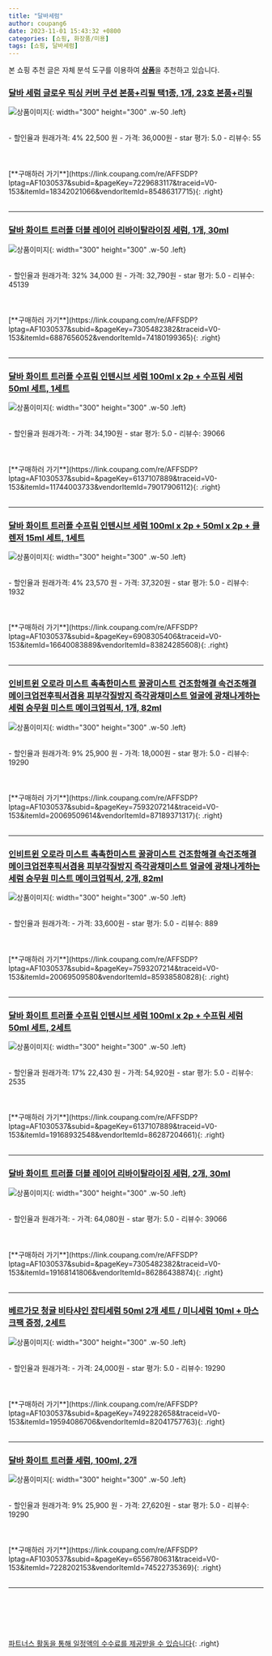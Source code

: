 ```yaml
---
title: "달바세럼"
author: coupang6
date: 2023-11-01 15:43:32 +0800
categories: [쇼핑, 화장품/미용]
tags: [쇼핑, 달바세럼]
---
```


본 쇼핑 추천 글은 자체 분석 도구를 이용하여 [**상품**](https://link.coupang.com/a/bao1ui)을 추천하고 있습니다.

### [달바 세럼 글로우 픽싱 커버 쿠션 본품+리필 택1종, 1개, 23호 본품+리필](https://link.coupang.com/re/AFFSDP?lptag=AF1030537&subid=&pageKey=7229683117&traceid=V0-153&itemId=18342021066&vendorItemId=85486317715)

![상품이미지](https://thumbnail7.coupangcdn.com/thumbnails/remote/230x230ex/image/vendor_inventory/0197/1497b795017cbef39e52cf79a2ec6525a4c9eb80e7da9eb42ab3dfd8d255.jpg){: width="300" height="300" .w-50 .left}


<br>
- 할인율과 원래가격: 4%  22,500   원
- 가격: 36,000원
- star 평가: 5.0
- 리뷰수: 55
<br>
<br>
<br>
<br>
[**구매하러 가기**](https://link.coupang.com/re/AFFSDP?lptag=AF1030537&subid=&pageKey=7229683117&traceid=V0-153&itemId=18342021066&vendorItemId=85486317715){: .right}
<br>
<br>

---

### [달바 화이트 트러플 더블 레이어 리바이탈라이징 세럼, 1개, 30ml](https://link.coupang.com/re/AFFSDP?lptag=AF1030537&subid=&pageKey=7305482382&traceid=V0-153&itemId=6887656052&vendorItemId=74180199365)

![상품이미지](https://thumbnail8.coupangcdn.com/thumbnails/remote/230x230ex/image/retail/images/5651346918053826-43c52f28-1461-4d76-917a-89194fd8418d.jpg){: width="300" height="300" .w-50 .left}


<br>
- 할인율과 원래가격: 32%  34,000   원
- 가격: 32,790원
- star 평가: 5.0
- 리뷰수: 45139
<br>
<br>
<br>
<br>
[**구매하러 가기**](https://link.coupang.com/re/AFFSDP?lptag=AF1030537&subid=&pageKey=7305482382&traceid=V0-153&itemId=6887656052&vendorItemId=74180199365){: .right}
<br>
<br>

---

### [달바 화이트 트러플 수프림 인텐시브 세럼 100ml x 2p + 수프림 세럼 50ml 세트, 1세트](https://link.coupang.com/re/AFFSDP?lptag=AF1030537&subid=&pageKey=6137107889&traceid=V0-153&itemId=11744003733&vendorItemId=79017906112)

![상품이미지](https://thumbnail8.coupangcdn.com/thumbnails/remote/230x230ex/image/retail/images/3227794821051192-32e17947-66b1-4b84-a0f1-1c4dbbb1cb63.png){: width="300" height="300" .w-50 .left}


<br>
- 할인율과 원래가격: 
- 가격: 34,190원
- star 평가: 5.0
- 리뷰수: 39066
<br>
<br>
<br>
<br>
[**구매하러 가기**](https://link.coupang.com/re/AFFSDP?lptag=AF1030537&subid=&pageKey=6137107889&traceid=V0-153&itemId=11744003733&vendorItemId=79017906112){: .right}
<br>
<br>

---

### [달바 화이트 트러플 수프림 인텐시브 세럼 100ml x 2p + 50ml x 2p + 클렌저 15ml 세트, 1세트](https://link.coupang.com/re/AFFSDP?lptag=AF1030537&subid=&pageKey=6908305406&traceid=V0-153&itemId=16640083889&vendorItemId=83824285608)

![상품이미지](https://thumbnail7.coupangcdn.com/thumbnails/remote/230x230ex/image/retail/images/2022/11/10/10/6/3a16a4e6-c585-4c75-ad0b-43f6b5f06e5f.jpg){: width="300" height="300" .w-50 .left}


<br>
- 할인율과 원래가격: 4%  23,570   원
- 가격: 37,320원
- star 평가: 5.0
- 리뷰수: 1932
<br>
<br>
<br>
<br>
[**구매하러 가기**](https://link.coupang.com/re/AFFSDP?lptag=AF1030537&subid=&pageKey=6908305406&traceid=V0-153&itemId=16640083889&vendorItemId=83824285608){: .right}
<br>
<br>

---

### [인비트윈 오로라 미스트 촉촉한미스트 꿀광미스트 건조함해결 속건조해결 메이크업전후픽서겸용 피부각질방지 즉각광채미스트 얼굴에 광채나게하는 세럼 승무원 미스트 메이크업픽서, 1개, 82ml](https://link.coupang.com/re/AFFSDP?lptag=AF1030537&subid=&pageKey=7593207214&traceid=V0-153&itemId=20069509614&vendorItemId=87189371317)

![상품이미지](https://thumbnail6.coupangcdn.com/thumbnails/remote/230x230ex/image/vendor_inventory/9818/b58bf0db02b4af35f13718bc7cece76f01a651dbea3e3f5edd4fd59df007.jpg){: width="300" height="300" .w-50 .left}


<br>
- 할인율과 원래가격: 9%  25,900   원
- 가격: 18,000원
- star 평가: 5.0
- 리뷰수: 19290
<br>
<br>
<br>
<br>
[**구매하러 가기**](https://link.coupang.com/re/AFFSDP?lptag=AF1030537&subid=&pageKey=7593207214&traceid=V0-153&itemId=20069509614&vendorItemId=87189371317){: .right}
<br>
<br>

---

### [인비트윈 오로라 미스트 촉촉한미스트 꿀광미스트 건조함해결 속건조해결 메이크업전후픽서겸용 피부각질방지 즉각광채미스트 얼굴에 광채나게하는 세럼 승무원 미스트 메이크업픽서, 2개, 82ml](https://link.coupang.com/re/AFFSDP?lptag=AF1030537&subid=&pageKey=7593207214&traceid=V0-153&itemId=20069509580&vendorItemId=85938580828)

![상품이미지](https://thumbnail7.coupangcdn.com/thumbnails/remote/230x230ex/image/vendor_inventory/bca4/70daebdf7a3d75bb5a05cb3b1e6ab710f346fa22699d299604c266325b98.jpg){: width="300" height="300" .w-50 .left}


<br>
- 할인율과 원래가격: 
- 가격: 33,600원
- star 평가: 5.0
- 리뷰수: 889
<br>
<br>
<br>
<br>
[**구매하러 가기**](https://link.coupang.com/re/AFFSDP?lptag=AF1030537&subid=&pageKey=7593207214&traceid=V0-153&itemId=20069509580&vendorItemId=85938580828){: .right}
<br>
<br>

---

### [달바 화이트 트러플 수프림 인텐시브 세럼 100ml x 2p + 수프림 세럼 50ml 세트, 2세트](https://link.coupang.com/re/AFFSDP?lptag=AF1030537&subid=&pageKey=6137107889&traceid=V0-153&itemId=19168932548&vendorItemId=86287204661)

![상품이미지](https://thumbnail9.coupangcdn.com/thumbnails/remote/230x230ex/image/retail/images/df5a1b99-e3d3-43ec-b4c0-09e93c3585f91879122670396338244.png){: width="300" height="300" .w-50 .left}


<br>
- 할인율과 원래가격: 17%  22,430   원
- 가격: 54,920원
- star 평가: 5.0
- 리뷰수: 2535
<br>
<br>
<br>
<br>
[**구매하러 가기**](https://link.coupang.com/re/AFFSDP?lptag=AF1030537&subid=&pageKey=6137107889&traceid=V0-153&itemId=19168932548&vendorItemId=86287204661){: .right}
<br>
<br>

---

### [달바 화이트 트러플 더블 레이어 리바이탈라이징 세럼, 2개, 30ml](https://link.coupang.com/re/AFFSDP?lptag=AF1030537&subid=&pageKey=7305482382&traceid=V0-153&itemId=19168141806&vendorItemId=86286438874)

![상품이미지](https://thumbnail10.coupangcdn.com/thumbnails/remote/230x230ex/image/retail/images/2689f3da-1e9e-4943-b11d-0ef911f005893409560332211804254.png){: width="300" height="300" .w-50 .left}


<br>
- 할인율과 원래가격: 
- 가격: 64,080원
- star 평가: 5.0
- 리뷰수: 39066
<br>
<br>
<br>
<br>
[**구매하러 가기**](https://link.coupang.com/re/AFFSDP?lptag=AF1030537&subid=&pageKey=7305482382&traceid=V0-153&itemId=19168141806&vendorItemId=86286438874){: .right}
<br>
<br>

---

### [베르가모 청귤 비타샤인 잡티세럼 50ml 2개 세트 / 미니세럼 10ml + 마스크팩 증정, 2세트](https://link.coupang.com/re/AFFSDP?lptag=AF1030537&subid=&pageKey=7492282658&traceid=V0-153&itemId=19594086706&vendorItemId=82041757763)

![상품이미지](https://thumbnail6.coupangcdn.com/thumbnails/remote/230x230ex/image/vendor_inventory/2f7a/719b2985cdcc4ee54bc586d054814a9946dd60c46e1e63ad05af9509aaaa.jpg){: width="300" height="300" .w-50 .left}


<br>
- 할인율과 원래가격: 
- 가격: 24,000원
- star 평가: 5.0
- 리뷰수: 19290
<br>
<br>
<br>
<br>
[**구매하러 가기**](https://link.coupang.com/re/AFFSDP?lptag=AF1030537&subid=&pageKey=7492282658&traceid=V0-153&itemId=19594086706&vendorItemId=82041757763){: .right}
<br>
<br>

---

### [달바 화이트 트러플 세럼, 100ml, 2개](https://link.coupang.com/re/AFFSDP?lptag=AF1030537&subid=&pageKey=6556780631&traceid=V0-153&itemId=7228202153&vendorItemId=74522735369)

![상품이미지](https://thumbnail8.coupangcdn.com/thumbnails/remote/230x230ex/image/vendor_inventory/e09b/25d06b4d09ed12000c808a075c2386213c747d09075bb7fc088fe599a748.jpg){: width="300" height="300" .w-50 .left}


<br>
- 할인율과 원래가격: 9%  25,900   원
- 가격: 27,620원
- star 평가: 5.0
- 리뷰수: 19290
<br>
<br>
<br>
<br>
[**구매하러 가기**](https://link.coupang.com/re/AFFSDP?lptag=AF1030537&subid=&pageKey=6556780631&traceid=V0-153&itemId=7228202153&vendorItemId=74522735369){: .right}
<br>
<br>

---
<br><br><br><br><br> [파트너스 활동을 통해 일정액의 수수료를 제공받을 수 있습니다](https://link.coupang.com/a/bao1ui){: .right}